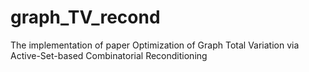# graph_TV_recond
The implementation of paper Optimization of Graph Total Variation via Active-Set-based Combinatorial Reconditioning
